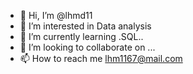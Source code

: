 - 👋 Hi, I’m @lhmd11
- 👀 I’m interested in Data analysis
- 🌱 I’m currently learning .SQL..
- 💞️ I’m looking to collaborate on ...
- 📫 How to reach me lhm1167@mail.com

<!---
lhmd11/lhmd11 is a ✨ special ✨ repository because its `README.md` (this file) appears on your GitHub profile.
You can click the Preview link to take a look at your changes.
--->
